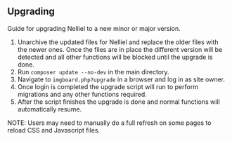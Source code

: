 ## Upgrading
Guide for upgrading Nelliel to a new minor or major version.

1. Unarchive the updated files for Nelliel and replace the older files with the newer ones. Once the files are in place the different version will be detected and all other functions will be blocked until the upgrade is done.
2. Run `composer update --no-dev` in the main directory.
3. Navigate to `imgboard.php?upgrade` in a browser and log in as site owner.
4. Once login is completed the upgrade script will run to perform migrations and any other functions required.
5. After the script finishes the upgrade is done and normal functions will automatically resume.

NOTE: Users may need to manually do a full refresh on some pages to reload CSS and Javascript files.